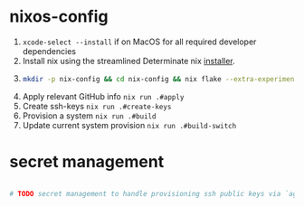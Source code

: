 # nixos-config

1. `xcode-select --install` if on MacOS for all required developer dependencies
2. Install nix using the streamlined Determinate nix [installer](https://github.com/DeterminateSystems/nix-installer).
3. ```bash
   mkdir -p nix-config && cd nix-config && nix flake --extra-experimental-features 'nix-command flakes' init -t github:tonyage/nix-config-v2
   ```
4. Apply relevant GitHub info `nix run .#apply`
5. Create ssh-keys `nix run .#create-keys`
6. Provision a system `nix run .#build`
7. Update current system provision `nix run .#build-switch`

# secret management

```bash

# TODO secret management to handle provisioning ssh public keys via `agenix` for user and system scopes
```
